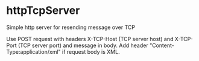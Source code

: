# httpTcpServer
Simple http server for resending message over TCP

Use POST request with headers X-TCP-Host (TCP server host) and X-TCP-Port (TCP server port) and message in body. Add header "Content-Type:application/xml" if request body is XML.
